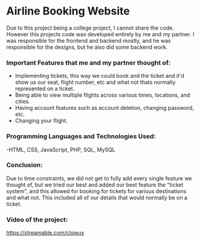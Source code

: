 # Airline Booking Website

Due to this project being a college project, I cannot share the code.
However this projects code was developed entirely by me and my partner. I was responsible for the frontend and backend mostly, and he was responsible for the designs, but he also did some backend work.

### Important Features that me and my partner thought of:
* Implementing tickets, this way we could book and the ticket and it'd show us our seat, flight number, etc and what not thats normally represented on a ticket.
* Being able to view multiple flights across various times, locations, and cities.
* Having account features such as account deletion, changing password, etc.
* Changing your flight.

### Programming Languages and Technologies Used:
-HTML, CSS, JavaScript, PHP, SQL, MySQL


### Conclusion:
Due to time constraints, we did not get to fully add every single feature we thought of, but we tried our best and added our best feature the "ticket system", and this allowed for booking for tickets for various destinations and what not. This included all of our details that would normally be on a ticket.

### Video of the project:
https://streamable.com/clqwux
